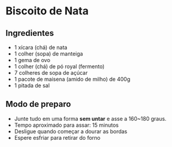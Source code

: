 # Biscoito de Nata

## Ingredientes

- 1 xícara (chá) de nata
- 1 colher (sopa) de manteiga
- 1 gema de ovo
- 1 colher (chá) de pó royal (fermento)
- 7 colheres de sopa de açúcar
- 1 pacote de maisena (amido de milho) de 400g
- 1 pitada de sal

## Modo de preparo

- Junte tudo em uma forma **sem untar** e asse a 160~180 graus.
- Tempo aproximado para assar: 15 minutos
- Desligue quando começar a dourar as bordas
- Espere esfriar para retirar do forno
